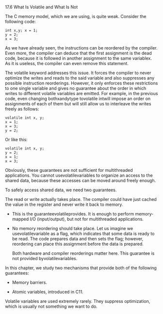 17.6 What Is Volatile and What Is Not

The C memory model, which we are using, is quite weak. Consider the following code:

```
int x,y; x = 1;
y = 2;
x = 3;
```

As we have already seen, the instructions can be reordered by the compiler. Even more, the compiler can deduce that the first assignment is the dead code, because it is followed in another assignment to the same variablex. As it is useless, the compiler can even remove this statement.

The volatile keyword addresses this issue. It forces the compiler to never optimize the writes and reads to the said variable and also suppresses any possible instruction reorderings. However, it only enforces these restrictions to one single variable and gives no guarantee about the order in which writes to different volatile variables are emitted. For example, in the previous code, even changing bothxandytype tovolatile intwill impose an order on assignments of each of them but will still allow us to interleave the writes freely as follows:

```
volatile int x, y;
x = 1;
x = 3;
y = 2;
```

Or like this:

```
volatile int x, y;
y = 2;
x = 1;
x = 3;
```

Obviously, these guarantees are not sufficient for multithreaded applications. You cannot usevolatilevariables to organize an access to the shared data, because these accesses can be moved around freely enough.

To safely access shared data, we need two guarantees.

The read or write actually takes place. The compiler could have just cached the value in the register and never write it back to memory.

* This is the guaranteevolatileprovides. It is enough to perform memory-mapped I/O \(input/output\), but not for multithreaded applications.

* No memory reordering should take place. Let us imagine we usevolatilevariable as a flag, which indicates that some data is ready to be read. The code prepares data and then sets the flag; however, reordering can place this assignment before the data is prepared.

  Both hardware and compiler reorderings matter here. This guarantee is not provided byvolatilevariables.

In this chapter, we study two mechanisms that provide both of the following guarantees:

* Memory barriers.

* Atomic variables, introduced in C11.

Volatile variables are used extremely rarely. They suppress optimization, which is usually not something we want to do.



